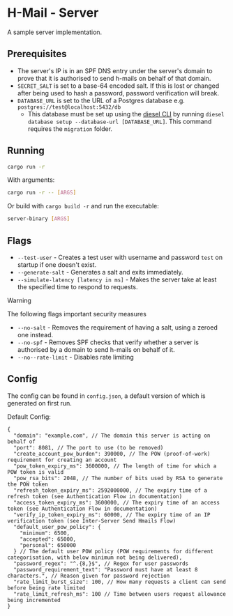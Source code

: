 # H-Mail - Server

A sample server implementation.

## Prerequisites

- The server's IP is in an SPF DNS entry under the server's domain to prove that it is authorised to send h-mails on behalf of that domain.
- `SECRET_SALT` is set to a base-64 encoded salt. If this is lost or changed after being used to hash a password, password verification will break.
- `DATABASE_URL` is set to the URL of a Postgres database e.g. `postgres://test@localhost:5432/db`
  - This database must be set up using the [diesel CLI](https://diesel.rs/guides/getting-started#installing-diesel-cli) by running `diesel database setup --database-url [DATABASE_URL]`. This command requires the `migration` folder.

## Running

```bash
cargo run -r
```
With arguments:
```bash
cargo run -r -- [ARGS]
```
Or build with `cargo build -r` and run the executable:
```bash
server-binary [ARGS]
```

## Flags

- `--test-user` - Creates a test user with username and password `test` on startup if one doesn't exist.
- `--generate-salt` - Generates a salt and exits immediately.
- `--simulate-latency [latency in ms]` - Makes the server take at least the specified time to respond to requests.

> [!WARNING]
> The following flags important security measures

- `--no-salt` - Removes the requirement of having a salt, using a zeroed one instead.
- `--no-spf` - Removes SPF checks that verify whether a server is authorised by a domain to send h-mails on behalf of it.
- `--no--rate-limit` - Disables rate limiting

## Config

The config can be found in `config.json`, a default version of which is generated on first run.

Default Config:
```jsonc
{
  "domain": "example.com", // The domain this server is acting on behalf of
  "port": 8081, // The port to use (to be removed)
  "create_account_pow_burden": 390000, // The POW (proof-of-work) requirement for creating an account
  "pow_token_expiry_ms": 3600000, // The length of time for which a POW token is valid
  "pow_rsa_bits": 2048, // The number of bits used by RSA to generate the POW token
  "refresh_token_expiry_ms": 2592000000, // The expiry time of a refresh token (see Authentication Flow in documentation)
  "access_token_expiry_ms": 3600000, // The expiry time of an access token (see Authentication Flow in documentation)
  "verify_ip_token_expiry_ms": 60000, // The expiry time of an IP verification token (see Inter-Server Send Hmails Flow)
  "default_user_pow_policy": {
    "minimum": 6500,
    "accepted": 65000,
    "personal": 650000
  } // The default user POW policy (POW requirements for different categorisation, with below minimum not being delivered),
  "password_regex": "^.{8,}$", // Regex for user passwords
  "password_requirement_text": "Password must have at least 8 characters.", // Reason given for password rejection
  "rate_limit_burst_size": 100, // How many requests a client can send before being rate limited
  "rate_limit_refresh_ms": 100 // Time between users request allowance being incremented
}
```